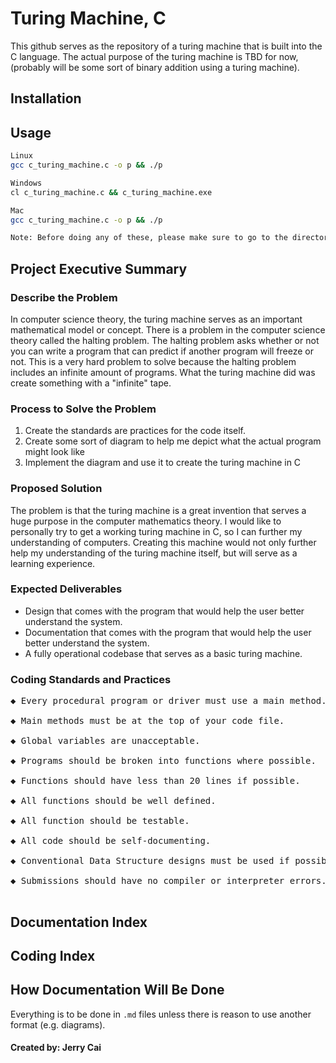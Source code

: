 # Turing Machine, C

This github serves as the repository of a turing machine that is built into the C language.
The actual purpose of the turing machine is TBD for now, (probably will be some sort of binary addition using a turing machine).

## Installation


## Usage
```bash
Linux
gcc c_turing_machine.c -o p && ./p

Windows
cl c_turing_machine.c && c_turing_machine.exe

Mac
gcc c_turing_machine.c -o p && ./p

Note: Before doing any of these, please make sure to go to the directory that the file is in using cd.
```


## Project Executive Summary
### Describe the Problem
In computer science theory, the turing machine serves as an important mathematical model or concept. There is a problem in the computer science theory called the halting problem. The halting problem asks whether or not you can write a program that can predict if another program will freeze or not. This is a very hard problem to solve because the halting problem includes an infinite amount of programs. What the turing machine did was create something with a "infinite" tape.
 
 ### Process to Solve the Problem
 1. Create the standards are practices for the code itself.
 2. Create some sort of diagram to help me depict what the actual program might look like
 3. Implement the diagram and use it to create the turing machine in C
 
### Proposed Solution
The problem is that the turing machine is a great invention that serves a huge purpose in the computer mathematics theory. I would like to personally try to get a working turing machine in C, so I can further my understanding of computers. Creating this machine would not only further help my understanding of the turing machine itself, but will serve as a learning experience. 
 
### Expected Deliverables
 - Design that comes with the program that would help the user better understand the system.
 - Documentation that comes with the program that would help the user better understand the system.
 - A fully operational codebase that serves as a basic turing machine.

### Coding Standards and Practices
<pre>
◆ Every procedural program or driver must use a main method. <br />
◆ Main methods must be at the top of your code file. <br />
◆ Global variables are unacceptable. <br />
◆ Programs should be broken into functions where possible. <br />
◆ Functions should have less than 20 lines if possible. <br />
◆ All functions should be well defined. <br />
◆ All function should be testable. <br />
◆ All code should be self-documenting. <br />
◆ Conventional Data Structure designs must be used if possible. <br />
◆ Submissions should have no compiler or interpreter errors. <br />
</pre>


## Documentation Index

## Coding Index



## How Documentation Will Be Done
Everything is to be done in `.md` files unless there is reason to use another format (e.g. diagrams).

#### Created by: Jerry Cai
